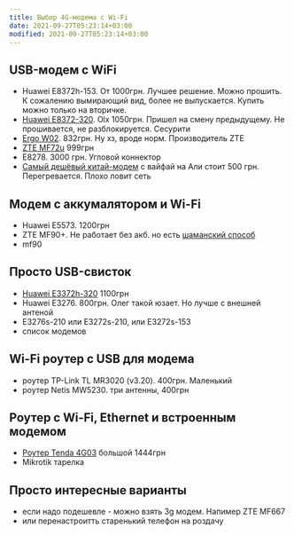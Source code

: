 ```yaml
---
title: Выбор 4G-модема с Wi-Fi
date: 2021-09-27T05:23:14+03:00
modified: 2021-09-27T05:23:14+03:00
---
```


## USB-модем с WiFi
- Huawei E8372h-153. От 1000грн. Лучшее решение. Можно прошить. К сожалению вымирающий вид, более не выпускается. Купить можно только на вторичке.
- [Huawei E8372-320](https://www.olx.ua/d/obyavlenie/e8372h-320-IDMtY7c.html). Olx 1050грн. Пришел на смену предыдущему. Не прошивается, не разблокируется. Сесурити
- [Ergo W02](https://elmir.ua/3g_4g_modems_and_routers/4g_router_ergo_w02.html). 832грн. Ну хз, вроде норм. Производитель ZTE
- [ZTE MF72u](https://elmir.ua/3g_4g_modems_and_routers/4g_modem_zte_mf79u.html) 999грн
- E8278. 3000 грн. Угловой коннектор
- [Самый дешёвый китай-модем](https://4pda.to/forum/index.php?showtopic=849043) с вайфай на Али стоит 500 грн. Перегревается. Плохо ловит сеть

## Модем с аккумалятором и Wi-Fi
- Huawei E5573. 1200грн
- ZTE MF90+. Не работает без акб. но есть [шаманский способ](https://4pda.to/forum/index.php?s=&showtopic=686258&view=findpost&p=63790090)
- mf90

## Просто USB-свисток
- [Huawei E3372h-320](https://elmir.ua/3g_4g_modems_and_routers/4g_modem_huawei_e3372h-320.html) 1100грн
- Huawei E3276. 800грн. Олег такой юзает. Но лучше с внешней антеной
- E3276s-210 или E3272s-210, или Е3272s-153
- список модемов

## Wi-Fi роутер с USB для модема
- роутер TP-Link TL MR3020 (v3.20). 400грн. Маленький
- роутер Netis MW5230. три антенны, 400грн

## Роутер с Wi-Fi, Ethernet и встроенным модемом
- [Роутер Tenda 4G03](https://elmir.ua/3g_4g_modems_and_routers/4g_router_tenda_4g03.html) большой 1444грн
- Mikrotik тарелка

## Просто интересные варианты
- если надо подешевле - можно взять 3g модем. Напимер ZTE MF667
- или перенастроитть старенький телефон на роздачу

